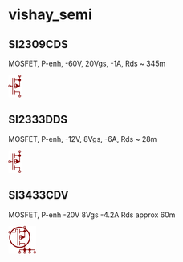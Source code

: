# vishay_semi

## SI2309CDS
MOSFET, P-enh, -60V, 20Vgs, -1A, Rds ~ 345m

![SI2309CDS__1__1](/images/semi-trans-AO__AOD417__1__1.png?raw=true) 

## SI2333DDS
MOSFET, P-enh, -12V, 8Vgs, -6A, Rds ~ 28m

![SI2333DDS__1__1](/images/semi-trans-AO__AOD417__1__1.png?raw=true) 

## SI3433CDV
MOSFET, P-enh -20V 8Vgs -4.2A Rds approx 60m

![SI3433CDV__1__1](/images/vishay_semi__SI3433CDV__1__1.png?raw=true) 

